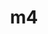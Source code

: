 ---
title: "m4"
layout: cache
category: package
meta: {"versions": ["1.4.18", "1.4.19"], "compilers": ["apple-clang@12.0.0", "gcc@10.3.0", "gcc@4.8.5", "gcc@6.4.0", "gcc@7.3.0", "gcc@7.3.1", "gcc@7.4.0", "gcc@7.5.0", "gcc@8.1.0", "gcc@8.2.1", "gcc@8.3.1", "gcc@8.4.1", "gcc@9.3.0", "intel@19.1.3.304", "xl@16.1"]}
spec_files: 
 - spec-0.json
 - spec-1.json
 - spec-2.json
 - spec-3.json
 - spec-4.json
 - spec-5.json
 - spec-6.json
 - spec-7.json
 - spec-8.json
 - spec-9.json
 - spec-10.json
 - spec-11.json
 - spec-12.json
 - spec-13.json
 - spec-14.json
 - spec-15.json
 - spec-16.json
 - spec-17.json
 - spec-18.json
 - spec-19.json
 - spec-20.json
 - spec-21.json
 - spec-22.json
 - spec-23.json
 - spec-24.json
 - spec-25.json
 - spec-26.json
 - spec-27.json
 - spec-28.json
 - spec-29.json
 - spec-30.json
 - spec-31.json
 - spec-32.json
 - spec-33.json
 - spec-34.json
 - spec-35.json
 - spec-36.json
 - spec-37.json
 - spec-38.json
 - spec-39.json
 - spec-40.json
 - spec-41.json
 - spec-42.json
 - spec-43.json
 - spec-44.json
 - spec-45.json
 - spec-46.json
 - spec-47.json
 - spec-48.json
 - spec-49.json
 - spec-50.json
 - spec-51.json
 - spec-52.json
 - spec-53.json
 - spec-54.json
 - spec-55.json
 - spec-56.json
 - spec-57.json
 - spec-58.json
 - spec-59.json
 - spec-60.json
 - spec-61.json
 - spec-62.json
 - spec-63.json
 - spec-64.json
spec_names:
 - 'm4@1.4.18%gcc@8.3.1+sigsegv patches=3877ab5,fc9b616 arch=linux-rhel8-x86_64 ^libsigsegv@2.12%gcc@8.3.1 arch=linux-rhel8-x86_64'
 - 'm4@1.4.18%gcc@7.3.0+sigsegv patches=3877ab5,fc9b616 arch=linux-rhel7-x86_64 ^libsigsegv@2.12%gcc@7.3.0 arch=linux-rhel7-x86_64'
 - 'm4@1.4.18%gcc@8.3.1+sigsegv patches=3877ab5,fc9b616 arch=linux-rhel8-ppc64le ^libsigsegv@2.12%gcc@8.3.1 arch=linux-rhel8-ppc64le'
 - 'm4@1.4.18%gcc@7.3.0+sigsegv patches=3877ab5,fc9b616 arch=linux-ubuntu18.04-x86_64 ^libsigsegv@2.12%gcc@7.3.0 arch=linux-ubuntu18.04-x86_64'
 - 'm4@1.4.18%gcc@7.3.1+sigsegv patches=3877ab5,fc9b616 arch=linux-amzn2-x86_64 ^libsigsegv@2.12%gcc@7.3.1 arch=linux-amzn2-x86_64'
 - 'm4@1.4.18%gcc@7.5.0+sigsegv patches=3877ab5,fc9b616 arch=linux-ubuntu18.04-x86_64 ^libsigsegv@2.12%gcc@7.5.0 arch=linux-ubuntu18.04-x86_64'
 - 'm4@1.4.18%intel@19.1.3.304+sigsegv patches=3877ab5,fc9b616 arch=cray-cnl7-haswell ^libsigsegv@2.12%intel@19.1.3.304 arch=cray-cnl7-haswell'
 - 'm4@1.4.18%gcc@4.8.5+sigsegv patches=3877ab5,fc9b616 arch=linux-rhel7-x86_64 ^libsigsegv@2.12%gcc@4.8.5 arch=linux-rhel7-x86_64'
 - 'm4@1.4.18%gcc@9.3.0+sigsegv patches=3877ab5,fc9b616 arch=linux-ubuntu20.04-ppc64le ^libsigsegv@2.12%gcc@9.3.0 arch=linux-ubuntu20.04-ppc64le'
 - 'm4@1.4.18%gcc@9.3.0+sigsegv patches=3877ab5,fc9b616 arch=linux-ubuntu20.04-x86_64 ^libsigsegv@2.12%gcc@9.3.0 arch=linux-ubuntu20.04-x86_64'
 - 'm4@1.4.18%apple-clang@12.0.0+sigsegv patches=3877ab5,c0a408f,fc9b616 arch=darwin-catalina-x86_64 ^libsigsegv@2.13%apple-clang@12.0.0 arch=darwin-catalina-x86_64'
 - 'm4@1.4.18%gcc@7.3.0+sigsegv patches=3877ab5,fc9b616 arch=linux-centos8-x86_64 ^libsigsegv@2.12%gcc@7.3.0 arch=linux-centos8-x86_64'
 - 'm4@1.4.18%gcc@7.3.0+sigsegv patches=3877ab5,fc9b616 arch=linux-centos7-x86_64 ^libsigsegv@2.12%gcc@7.3.0 arch=linux-centos7-x86_64'
 - 'm4@1.4.18%gcc@4.8.5+sigsegv patches=3877ab5,fc9b616 arch=linux-rhel7-ppc64le ^libsigsegv@2.12%gcc@4.8.5 arch=linux-rhel7-ppc64le'
 - 'm4@1.4.18%gcc@8.1.0+sigsegv patches=3877ab5,fc9b616 arch=linux-rhel7-x86_64 ^libsigsegv@2.12%gcc@8.1.0 arch=linux-rhel7-x86_64'
 - 'm4@1.4.19%gcc@7.5.0+sigsegv arch=linux-ubuntu18.04-ppc64le ^libsigsegv@2.13%gcc@7.5.0 arch=linux-ubuntu18.04-ppc64le'
 - 'm4@1.4.18%gcc@8.3.1+sigsegv patches=3877ab5,fc9b616 arch=linux-centos8-x86_64 ^libsigsegv@2.12%gcc@8.3.1 arch=linux-centos8-x86_64'
 - 'm4@1.4.18%gcc@7.4.0+sigsegv patches=3877ab5,fc9b616 arch=linux-ubuntu18.04-aarch64 ^libsigsegv@2.12%gcc@7.4.0 arch=linux-ubuntu18.04-aarch64'
 - 'm4@1.4.18%gcc@7.5.0+sigsegv patches=3877ab5,fc9b616 arch=linux-ubuntu18.04-ppc64le ^libsigsegv@2.12%gcc@7.5.0 arch=linux-ubuntu18.04-ppc64le'
 - 'm4@1.4.18%gcc@7.3.0+sigsegv patches=3877ab5,fc9b616 arch=linux-rhel8-x86_64 ^libsigsegv@2.12%gcc@7.3.0 arch=linux-rhel8-x86_64'
 - 'm4@1.4.18%gcc@8.1.0+sigsegv patches=3877ab5,fc9b616 arch=linux-rhel7-ppc64le ^libsigsegv@2.12%gcc@8.1.0 arch=linux-rhel7-ppc64le'
 - 'm4@1.4.19%gcc@4.8.5+sigsegv arch=linux-rhel7-x86_64 ^libsigsegv@2.13%gcc@4.8.5 arch=linux-rhel7-x86_64'
 - 'm4@1.4.18%gcc@9.3.0+sigsegv patches=3877ab5,fc9b616 arch=linux-rhel7-x86_64 ^libsigsegv@2.12%gcc@9.3.0 arch=linux-rhel7-x86_64'
 - 'm4@1.4.19%gcc@8.3.1+sigsegv arch=linux-rhel8-x86_64 ^libsigsegv@2.13%gcc@8.3.1 arch=linux-rhel8-x86_64'
 - 'm4@1.4.18%xl@16.1 fflags="-qzerosize" +sigsegv patches=3877ab5,fc9b616 arch=linux-rhel7-power9le ^libsigsegv@2.12%xl@16.1 fflags="-qzerosize"  arch=linux-rhel7-power9le'
 - 'm4@1.4.18%gcc@8.1.0+sigsegv patches=3877ab5,fc9b616 arch=linux-centos7-ppc64le ^libsigsegv@2.12%gcc@8.1.0 arch=linux-centos7-ppc64le'
 - 'm4@1.4.19%gcc@8.4.1+sigsegv arch=linux-rhel8-x86_64 ^libsigsegv@2.13%gcc@8.4.1 arch=linux-rhel8-x86_64'
 - 'm4@1.4.18%gcc@8.3.1+sigsegv patches=3877ab5,fc9b616 arch=linux-centos8-ppc64le ^libsigsegv@2.12%gcc@8.3.1 arch=linux-centos8-ppc64le'
 - 'm4@1.4.18%gcc@7.3.0+sigsegv patches=3877ab5,fc9b616 arch=linux-ubuntu18.04-ppc64le ^libsigsegv@2.12%gcc@7.3.0 arch=linux-ubuntu18.04-ppc64le'
 - 'm4@1.4.19%gcc@8.3.1+sigsegv arch=linux-rhel8-ppc64le ^libsigsegv@2.13%gcc@8.3.1 arch=linux-rhel8-ppc64le'
 - 'm4@1.4.19%gcc@4.8.5+sigsegv arch=linux-rhel7-ppc64le ^libsigsegv@2.13%gcc@4.8.5 arch=linux-rhel7-ppc64le'
 - 'm4@1.4.18%gcc@9.3.0+sigsegv patches=3877ab5,fc9b616 arch=linux-rhel7-ppc64le ^libsigsegv@2.12%gcc@9.3.0 arch=linux-rhel7-ppc64le'
 - 'm4@1.4.18%gcc@9.3.0+sigsegv patches=3877ab5,fc9b616 arch=cray-cnl7-haswell ^libsigsegv@2.12%gcc@9.3.0 arch=cray-cnl7-haswell'
 - 'm4@1.4.18%gcc@8.1.0+sigsegv patches=3877ab5,fc9b616 arch=linux-rhel7-ppc64le ^libsigsegv@2.12%gcc@8.1.0 arch=linux-rhel7-ppc64le'
 - 'm4@1.4.18%gcc@7.3.0+sigsegv patches=3877ab5,fc9b616 arch=linux-rhel7-ppc64le ^libsigsegv@2.12%gcc@7.3.0 arch=linux-rhel7-ppc64le'
 - 'm4@1.4.19%gcc@10.3.0+sigsegv arch=linux-ubuntu21.04-ppc64le ^libsigsegv@2.13%gcc@10.3.0 arch=linux-ubuntu21.04-ppc64le'
 - 'm4@1.4.19%gcc@7.5.0+sigsegv arch=linux-ubuntu18.04-x86_64 ^libsigsegv@2.13%gcc@7.5.0 arch=linux-ubuntu18.04-x86_64'
 - 'm4@1.4.19%gcc@9.3.0+sigsegv arch=linux-ubuntu20.04-x86_64 ^libsigsegv@2.13%gcc@9.3.0 arch=linux-ubuntu20.04-x86_64'
 - 'm4@1.4.19%gcc@9.3.0+sigsegv arch=linux-rhel7-x86_64 ^libsigsegv@2.13%gcc@9.3.0 arch=linux-rhel7-x86_64'
 - 'm4@1.4.18%gcc@4.8.5+sigsegv patches=3877ab5,fc9b616 arch=linux-centos7-ppc64le ^libsigsegv@2.12%gcc@4.8.5 arch=linux-centos7-ppc64le'
 - 'm4@1.4.18%gcc@8.1.0+sigsegv patches=3877ab5,fc9b616 arch=linux-centos7-x86_64 ^libsigsegv@2.12%gcc@8.1.0 arch=linux-centos7-x86_64'
 - 'm4@1.4.18%gcc@8.1.0+sigsegv patches=3877ab5,fc9b616 arch=linux-rhel7-x86_64 ^libsigsegv@2.12%gcc@8.1.0 arch=linux-rhel7-x86_64'
 - 'm4@1.4.18%gcc@4.8.5+sigsegv patches=3877ab5,fc9b616 arch=linux-centos7-x86_64 ^libsigsegv@2.12%gcc@4.8.5 arch=linux-centos7-x86_64'
 - 'm4@1.4.18%gcc@6.4.0+sigsegv patches=3877ab5,fc9b616 arch=linux-rhel7-ppc64le ^libsigsegv@2.12%gcc@6.4.0 arch=linux-rhel7-ppc64le'
 - 'm4@1.4.18%gcc@7.5.0+sigsegv patches=3877ab5,fc9b616 arch=linux-ubuntu18.04-x86_64 ^libsigsegv@2.12%gcc@7.5.0 arch=linux-ubuntu18.04-x86_64'
 - 'm4@1.4.19%gcc@10.3.0+sigsegv arch=linux-ubuntu21.04-x86_64 ^libsigsegv@2.13%gcc@10.3.0 arch=linux-ubuntu21.04-x86_64'
 - 'm4@1.4.19%gcc@9.3.0+sigsegv arch=linux-rhel7-ppc64le ^libsigsegv@2.13%gcc@9.3.0 arch=linux-rhel7-ppc64le'
 - 'm4@1.4.19%gcc@9.3.0+sigsegv arch=linux-ubuntu20.04-ppc64le ^libsigsegv@2.13%gcc@9.3.0 arch=linux-ubuntu20.04-ppc64le'
 - 'm4@1.4.18%gcc@7.4.0+sigsegv patches=3877ab5,fc9b616 arch=linux-ubuntu18.04-ppc64le ^libsigsegv@2.12%gcc@7.4.0 arch=linux-ubuntu18.04-ppc64le'
 - 'm4@1.4.18%gcc@8.3.1+sigsegv patches=3877ab5,fc9b616 arch=linux-rhel8-aarch64 ^libsigsegv@2.12%gcc@8.3.1 arch=linux-rhel8-aarch64'
 - 'm4@1.4.18%gcc@6.4.0+sigsegv patches=3877ab5,fc9b616 arch=linux-rhel7-power9le ^libsigsegv@2.12%gcc@6.4.0 arch=linux-rhel7-power9le'
 - 'm4@1.4.19%gcc@9.3.0+sigsegv arch=linux-ubuntu20.04-x86_64 ^libsigsegv@2.12%gcc@9.3.0 arch=linux-ubuntu20.04-x86_64'
 - 'm4@1.4.18%gcc@7.4.0+sigsegv patches=3877ab5,fc9b616 arch=linux-ubuntu18.04-x86_64 ^libsigsegv@2.12%gcc@7.4.0 arch=linux-ubuntu18.04-x86_64'
 - 'm4@1.4.18%gcc@7.5.0+sigsegv patches=3877ab5,fc9b616 arch=linux-ubuntu18.04-power8le ^libsigsegv@2.12%gcc@7.5.0 arch=linux-ubuntu18.04-power8le'
 - 'm4@1.4.18%gcc@4.8.5+sigsegv patches=3877ab5,fc9b616 arch=linux-rhel7-x86_64 ^libsigsegv@2.13%gcc@4.8.5 arch=linux-rhel7-x86_64'
 - 'm4@1.4.18%gcc@4.8.5+sigsegv patches=3877ab5,fc9b616 arch=linux-rhel7-ppc64le ^libsigsegv@2.13%gcc@4.8.5 arch=linux-rhel7-ppc64le'
 - 'm4@1.4.18%gcc@7.4.0+sigsegv patches=3877ab5,fc9b616 arch=linux-rhel7-power9le ^libsigsegv@2.12%gcc@7.4.0 arch=linux-rhel7-power9le'
 - 'm4@1.4.18%gcc@7.3.0+sigsegv patches=3877ab5,fc9b616 arch=linux-centos7-ppc64le ^libsigsegv@2.12%gcc@7.3.0 arch=linux-centos7-ppc64le'
 - 'm4@1.4.18%gcc@9.3.0+sigsegv patches=3877ab5,fc9b616 arch=linux-ubuntu20.04-x86_64 ^libsigsegv@2.13%gcc@9.3.0 arch=linux-ubuntu20.04-x86_64'
 - 'm4@1.4.18%gcc@8.1.0+sigsegv patches=3877ab5,fc9b616 arch=linux-rhel7-power8le ^libsigsegv@2.12%gcc@8.1.0 arch=linux-rhel7-power8le'
 - 'm4@1.4.18%gcc@7.5.0+sigsegv patches=3877ab5,fc9b616 arch=linux-ubuntu18.04-aarch64 ^libsigsegv@2.12%gcc@7.5.0 arch=linux-ubuntu18.04-aarch64'
 - 'm4@1.4.19%gcc@8.4.1+sigsegv arch=linux-rhel8-ppc64le ^libsigsegv@2.13%gcc@8.4.1 arch=linux-rhel8-ppc64le'
 - 'm4@1.4.18%gcc@7.5.0+sigsegv patches=3877ab5,fc9b616 arch=linux-ubuntu18.04-ppc64le ^libsigsegv@2.12%gcc@7.5.0 arch=linux-ubuntu18.04-ppc64le'
 - 'm4@1.4.19%apple-clang@12.0.0+sigsegv arch=darwin-catalina-x86_64 ^libsigsegv@2.13%apple-clang@12.0.0 arch=darwin-catalina-x86_64'
 - 'm4@1.4.18%gcc@8.2.1+sigsegv patches=3877ab5,fc9b616 arch=linux-centos8-x86_64 ^libsigsegv@2.12%gcc@8.2.1 arch=linux-centos8-x86_64'
---